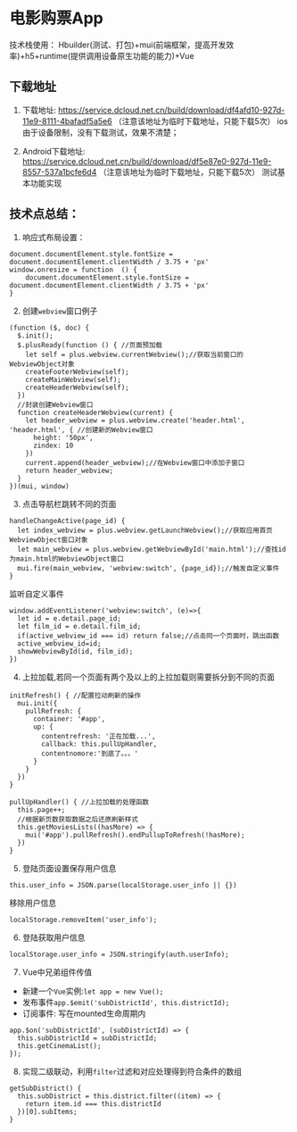 # 电影购票App
技术栈使用： Hbuilder(测试、打包)+mui(前端框架，提高开发效率)+h5+runtime(提供调用设备原生功能的能力)+Vue

## 下载地址
1. 下载地址: https://service.dcloud.net.cn/build/download/df4afd10-927d-11e9-8111-4bafadf5a5e6 （注意该地址为临时下载地址，只能下载5次）
ios 由于设备限制，没有下载测试，效果不清楚；

2. Android下载地址: https://service.dcloud.net.cn/build/download/df5e87e0-927d-11e9-8557-537a1bcfe6d4 （注意该地址为临时下载地址，只能下载5次）
测试基本功能实现

## 技术点总结：
1. 响应式布局设置：
```
document.documentElement.style.fontSize = document.documentElement.clientWidth / 3.75 + 'px'
window.onresize = function  () {
	document.documentElement.style.fontSize = document.documentElement.clientWidth / 3.75 + 'px'
}
```

2. 创建`webview`窗口例子
```
(function ($, doc) {
  $.init();
  $.plusReady(function () { //页面预加载
    let self = plus.webview.currentWebview();//获取当前窗口的WebviewObject对象
    createFooterWebview(self);
    createMainWebview(self);
    createHeaderWebview(self);
  })
  //封装创建Webview窗口
  function createHeaderWebview(current) {
    let header_webview = plus.webview.create('header.html', 'header.html', { //创建新的Webview窗口
      height: '50px',
      zindex: 10
    })
    current.append(header_webview);//在Webview窗口中添加子窗口
    return header_webview;
  }
})(mui, window)
```

3. 点击导航栏跳转不同的页面
```
handleChangeActive(page_id) {
  let index_webview = plus.webview.getLaunchWebview();//获取应用首页WebviewObject窗口对象
  let main_webview = plus.webview.getWebviewById('main.html');//查找id为main.html的WebviewObject窗口
  mui.fire(main_webview, 'webview:switch', {page_id});//触发自定义事件
}
```
监听自定义事件
```
window.addEventListener('webview:switch', (e)=>{
  let id = e.detail.page_id;
  let film_id = e.detail.film_id;
  if(active_webview_id === id) return false;//点击同一个页面时，跳出函数
  active_webview_id=id;
  showWebviewById(id, film_id);
})
```

4. 上拉加载,若同一个页面有两个及以上的上拉加载则需要拆分到不同的页面
```
initRefresh() { //配置拉动刷新的操作
  mui.init({
    pullRefresh: {
      container: '#app',
      up: {
        contentrefresh: '正在加载...',
        callback: this.pullUpHandler,
        contentnomore:'到底了。。。'
      }
    }
  })
}
```
```
pullUpHandler() { //上拉加载的处理函数
  this.page++;
  //根据新页数获取数据之后还原刷新样式
  this.getMoviesLists((hasMore) => {
    mui('#app').pullRefresh().endPullupToRefresh(!hasMore);
  })
}
```

5. 登陆页面设置保存用户信息
```
this.user_info = JSON.parse(localStorage.user_info || {})
```
移除用户信息
```
localStorage.removeItem('user_info');
```

6. 登陆获取用户信息
```
localStorage.user_info = JSON.stringify(auth.userInfo);
```

7. Vue中兄弟组件传值
* 新建一个`Vue`实例:`let app = new Vue();`
* 发布事件`app.$emit('subDistrictId', this.districtId);`
* 订阅事件: 写在mounted生命周期内
```
app.$on('subDistrictId', (subDistrictId) => {
  this.subDistrictId = subDistrictId;
  this.getCinemaList();
});
```
8. 实现二级联动，利用`filter`过滤和对应处理得到符合条件的数组
```
getSubDistrict() {
  this.subDistrict = this.district.filter((item) => {
    return item.id === this.districtId
  })[0].subItems;
}
```



